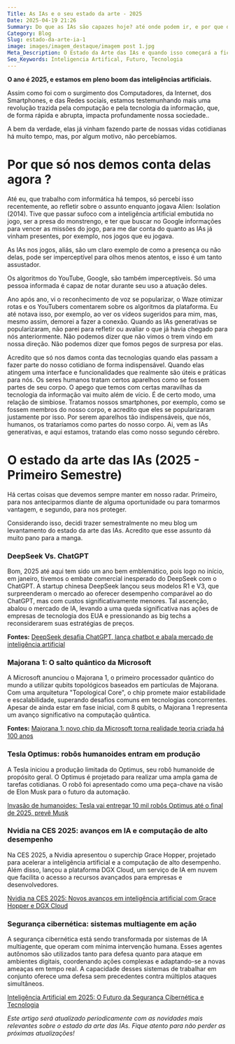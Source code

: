 ```yaml
---
Title: As IAs e o seu estado da arte - 2025
Date: 2025-04-19 21:26
Summary: Do que as IAs são capazes hoje? até onde podem ir, e por que devemos  nos manter vigilantes? 
Category: Blog
Slug: estado-da-arte-ia-1
image: images/imagem_destaque/imagem post 1.jpg
Meta_Description: O Estado da Arte das IAs e quando isso começará a ficar preocupante
Seo_Keywords: Inteligencia Artifical, Futuro, Tecnologia
---
```


**O ano é 2025, e estamos em pleno boom das inteligências artificiais.**

Assim como foi com o surgimento dos Computadores, da Internet, dos Smartphones, e das Redes sociais, estamos testemunhando mais uma revolução trazida pela computação e pela tecnologia da informação, que, de forma rápida e abrupta, impacta profundamente nossa sociedade..  

A bem da verdade, elas já vinham fazendo parte de nossas vidas cotidianas há muito tempo, mas, por algum motivo, não percebíamos.  


# Por que só nos demos conta delas agora ?

Até eu, que trabalho com informática há tempos, só percebi isso recentemente, ao refletir sobre o assunto enquanto jogava Alien: Isolation (2014). Tive que passar sufoco com a inteligência artificial embutida no jogo, ser a presa do monstrengo, e ter que buscar no Google informações para vencer as missões do jogo, para me dar conta do quanto as IAs já vinham presentes, por exemplo, nos jogos que eu jogava.  

As IAs nos jogos, aliás, são um claro exemplo de como a presença ou não delas, pode ser imperceptível para olhos menos atentos, e isso é um tanto assustador.

Os algoritmos do YouTube, Google, são também imperceptíveis. Só uma pessoa informada é capaz de notar durante seu uso a atuação deles.  

Ano após ano, vi o reconhecimento de voz se popularizar, o Waze otimizar rotas e os YouTubers comentarem sobre os algoritmos da plataforma. Eu até notava isso, por exemplo, ao ver os vídeos sugeridos para mim, mas, mesmo assim, demorei a fazer a conexão. Quando as IAs generativas se popularizaram, não parei para refletir ou avaliar o que já havia chegado para nós anteriormente. Não podemos dizer que não vimos o trem vindo em nossa direção. Não podemos dizer que fomos pegos de surpresa por elas. 

Acredito que só nos damos conta das tecnologias quando elas passam a fazer parte do nosso cotidiano de forma indispensável. Quando elas atingem uma interface e funcionalidades que realmente são úteis e práticas para nós. Os seres humanos tratam certos aparelhos como se fossem partes de seu corpo. O apego que temos com certas maravilhas da tecnologia da informação vai muito além de vício. É de certo modo, uma relação de simbiose. Tratamos nossos smartphones, por exemplo, como se fossem membros do nosso corpo, e acredito que eles se popularizaram justamente por isso. Por serem aparelhos tão indispensáveis, que nós, humanos, os trataríamos como partes do nosso corpo. Ai, vem as IAs generativas, e aqui estamos, tratando elas como nosso segundo cérebro.  


# O estado da arte das IAs (2025 - Primeiro Semestre)

Há certas coisas que devemos sempre manter em nosso radar. Primeiro, para nos anteciparmos diante de alguma oportunidade ou para tomarmos vantagem, e segundo, para nos proteger.​

Considerando isso, decidi trazer semestralmente no meu blog um levantamento do estado da arte das IAs. Acredito que esse assunto dá muito pano para a manga.  


### DeepSeek Vs. ChatGPT

Bom, 2025 até aqui tem sido um ano bem emblemático, pois logo no início, em janeiro, tivemos o embate comercial inesperado do DeepSeek com o ChatGPT.
A startup chinesa DeepSeek lançou seus modelos R1 e V3, que surpreenderam o mercado ao oferecer desempenho comparável ao do ChatGPT, mas com custos significativamente menores.
Tal ascenção, abalou o mercado de IA, levando a uma queda significativa nas ações de empresas de tecnologia dos EUA e pressionando as big techs a reconsiderarem suas estratégias de preços.

**Fontes:** [DeepSeek desafia ChatGPT, lança chatbot e abala mercado de inteligência artificial](https://www.uol.com.br/tilt/ultimas-noticias/estado/2025/01/27/deepseek-desafia-chatgpt-lanca-chatbot-e-abala-mercado-de-inteligencia-artificial.htm?utm_source=chatgpt.com)  


### Majorana 1: O salto quântico da Microsoft

A Microsoft anunciou o Majorana 1, o primeiro processador quântico do mundo a utilizar qubits topológicos baseados em partículas de Majorana. Com uma arquitetura "Topological Core", o chip promete maior estabilidade e escalabilidade, superando desafios comuns em tecnologias concorrentes. Apesar de ainda estar em fase inicial, com 8 qubits, o Majorana 1 representa um avanço significativo na computação quântica.

**Fontes:** [Majorana 1: novo chip da Microsoft torna realidade teoria criada há 100 anos](https://www.techtudo.com.br/noticias/2025/02/majorana-1-novo-chip-da-microsoft-torna-realidade-teoria-criada-ha-100-anos-edsoftwares.ghtml)  


### Tesla Optimus: robôs humanoides entram em produção

A Tesla iniciou a produção limitada do Optimus, seu robô humanoide de propósito geral. O Optimus é projetado para realizar uma ampla gama de tarefas cotidianas. O robô foi apresentado como uma peça-chave na visão de Elon Musk para o futuro da automação. 

[Invasão de humanoides: Tesla vai entregar 10 mil robôs Optimus até o final de 2025, prevê Musk](https://www.tecmundo.com.br/mercado/402179-invasao-de-humanoides-tesla-vai-entregar-10-mil-robos-optimus-ate-o-final-de-2025-preve-musk.htm)  


### Nvidia na CES 2025: avanços em IA e computação de alto desempenho

Na CES 2025, a Nvidia apresentou o superchip Grace Hopper, projetado para acelerar a inteligência artificial e a computação de alto desempenho. Além disso, lançou a plataforma DGX Cloud, um serviço de IA em nuvem que facilita o acesso a recursos avançados para empresas e desenvolvedores. 

[Nvidia na CES 2025: Novos avanços em inteligência artificial com Grace Hopper e DGX Cloud](https://nawebmarketing.com.br/blog/nvidia-na-ces-2025-novos-avancos-inteligencia-artificial-co/?utm_source=chatgpt.com)  


### Segurança cibernética: sistemas multiagente em ação

A segurança cibernética está sendo transformada por sistemas de IA multiagente, que operam com mínima intervenção humana. Esses agentes autônomos são utilizados tanto para defesa quanto para ataque em ambientes digitais, coordenando ações complexas e adaptando-se a novas ameaças em tempo real. A capacidade desses sistemas de trabalhar em conjunto oferece uma defesa sem precedentes contra múltiplos ataques simultâneos.

[Inteligência Artificial em 2025: O Futuro da Segurança Cibernética e Tecnologia](https://www.gizmodo.com.br/inteligencia-artificial-em-2025-o-futuro-da-seguranca-cibernetica-e-tecnologia-5049?utm_source=chatgpt.com)  
  



*Este artigo será atualizado periodicamente com as novidades mais relevantes sobre o estado da arte das IAs. Fique atento para não perder as próximas atualizações!*